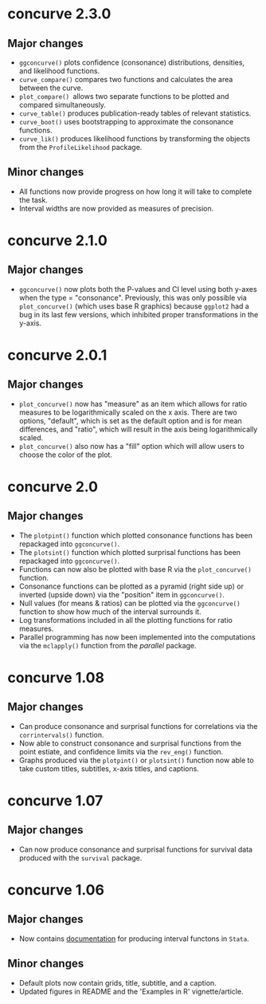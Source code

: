 # concurve 2.3.0

## Major changes 

* `ggconcurve()` plots confidence (consonance) distributions, densities, and likelihood functions.  
* `curve_compare()` compares two functions and calculates the area between the curve. 
* `plot_compare() `allows two separate functions to be plotted and compared simultaneously.
* `curve_table()` produces publication-ready tables of relevant statistics.
* `curve_boot()` uses bootstrapping to approximate the consonance functions. 
* `curve_lik()` produces likelihood functions by transforming the objects from the `ProfileLikelihood` package.

## Minor changes 

* All functions now provide progress on how long it will take to complete the task.
* Interval widths are now provided as measures of precision. 


# concurve 2.1.0

## Major changes 
* `ggconcurve()` now plots both the P-values and CI level using both y-axes when the type = "consonance". Previously, this was only possible via `plot_concurve()` (which uses base R graphics) because `ggplot2` had a bug in its last few versions, which inhibited proper transformations in the y-axis. 

# concurve 2.0.1

## Major changes 

* `plot_concurve()` now has "measure" as an item which allows for ratio measures to be logarithmically scaled on the x axis. There are two options, "default", which is set as the default option and is for mean differences, and "ratio", which will result in the axis being logarithmically scaled. 
* `plot_concurve()` also now has a "fill" option which will allow users to choose the color of the plot.


# concurve 2.0

## Major changes 

* The `plotpint()` function which plotted consonance functions has been repackaged into `ggconcurve()`.
* The `plotsint()` function which plotted surprisal functions has been repackaged into `ggconcurve()`.
* Functions can now also be plotted with base R via the `plot_concurve()` function.
* Consonance functions can be plotted as a pyramid (right side up) or inverted (upside down) via the "position" item in `ggconcurve()`.
* Null values (for means & ratios) can be plotted via the `ggconcurve()` function to show how much of the interval surrounds it.
* Log transformations included in all the plotting functions for ratio measures. 
* Parallel programming has now been implemented into the computations via the `mclapply()` function from the *parallel* package.  


# concurve 1.08

## Major changes

* Can produce consonance and surprisal functions for correlations via the `corrintervals()` function.
* Now able to construct consonance and surprisal functions from the point estiate, and confidence limits via the `rev_eng()` function.
* Graphs produced via the `plotpint()` or `plotsint()` function now able to take custom titles, subtitles, x-axis titles, and captions.

# concurve 1.07

## Major changes

* Can now produce consonance and surprisal functions for survival data produced with the `survival` package.

# concurve 1.06

## Major changes

* Now contains [documentation](https://data.lesslikely.com/concurve/articles/stata.html) for producing interval functons in `Stata`.

## Minor changes

* Default plots now contain grids, title, subtitle, and a caption. 
* Updated figures in README and the 'Examples in R' vignette/article.
